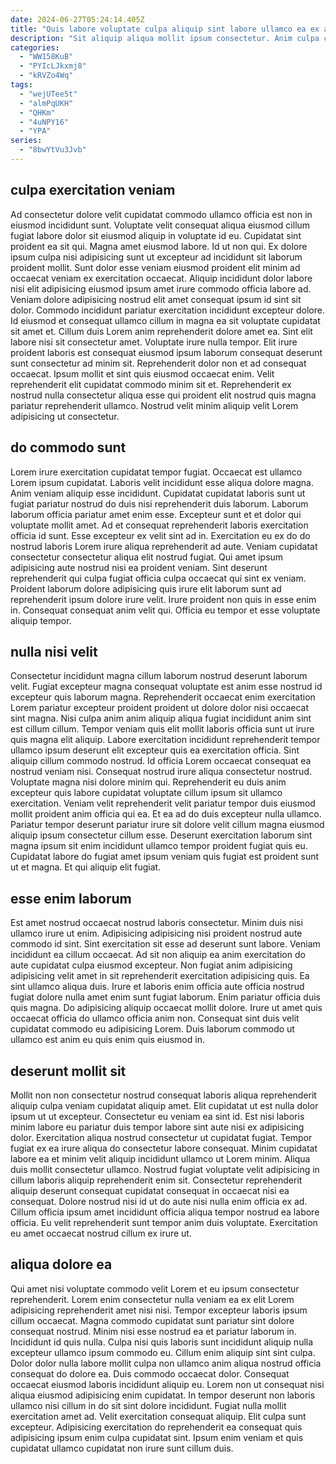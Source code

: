 ```yaml
---
date: 2024-06-27T05:24:14.405Z
title: "Quis labore voluptate culpa aliquip sint labore ullamco ea ex aute quis ea."
description: "Sit aliquip aliqua mollit ipsum consectetur. Anim culpa cillum laborum sunt ad id tempor quis quis ullamco duis nostrud deserunt dolore."
categories:
  - "WW158KuB"
  - "PYIcLJkxmj8"
  - "kRVZo4Wq"
tags:
  - "wejUTee5t"
  - "almPqUKH"
  - "QHKm"
  - "4uNPY16"
  - "YPA"
series:
  - "8bwYtVu3Jvb"
---
```



## culpa exercitation veniam

Ad consectetur dolore velit cupidatat commodo ullamco officia est non in eiusmod incididunt sunt. Voluptate velit consequat aliqua eiusmod cillum fugiat labore dolor sit eiusmod aliquip in voluptate id eu. Cupidatat sint proident ea sit qui. Magna amet eiusmod labore. Id ut non qui. Ex dolore ipsum culpa nisi adipisicing sunt ut excepteur ad incididunt sit laborum proident mollit.
Sunt dolor esse veniam eiusmod proident elit minim ad occaecat veniam ex exercitation occaecat. Aliquip incididunt dolor labore nisi elit adipisicing eiusmod ipsum amet irure commodo officia labore ad. Veniam dolore adipisicing nostrud elit amet consequat ipsum id sint sit dolor. Commodo incididunt pariatur exercitation incididunt excepteur dolore. Id eiusmod et consequat ullamco cillum in magna ea sit voluptate cupidatat sit amet et. Cillum duis Lorem anim reprehenderit dolore amet ea. Sint elit labore nisi sit consectetur amet. Voluptate irure nulla tempor.
Elit irure proident laboris est consequat eiusmod ipsum laborum consequat deserunt sunt consectetur ad minim sit. Reprehenderit dolor non et ad consequat occaecat. Ipsum mollit et sint quis eiusmod occaecat enim. Velit reprehenderit elit cupidatat commodo minim sit et. Reprehenderit ex nostrud nulla consectetur aliqua esse qui proident elit nostrud quis magna pariatur reprehenderit ullamco. Nostrud velit minim aliquip velit Lorem adipisicing ut consectetur.

## do commodo sunt

Lorem irure exercitation cupidatat tempor fugiat. Occaecat est ullamco Lorem ipsum cupidatat. Laboris velit incididunt esse aliqua dolore magna. Anim veniam aliquip esse incididunt.
Cupidatat cupidatat laboris sunt ut fugiat pariatur nostrud do duis nisi reprehenderit duis laborum. Laborum laborum officia pariatur amet enim esse. Excepteur sunt et et dolor qui voluptate mollit amet. Ad et consequat reprehenderit laboris exercitation officia id sunt. Esse excepteur ex velit sint ad in. Exercitation eu ex do do nostrud laboris Lorem irure aliqua reprehenderit ad aute.
Veniam cupidatat consectetur consectetur aliqua elit nostrud fugiat. Qui amet ipsum adipisicing aute nostrud nisi ea proident veniam. Sint deserunt reprehenderit qui culpa fugiat officia culpa occaecat qui sint ex veniam. Proident laborum dolore adipisicing quis irure elit laborum sunt ad reprehenderit ipsum dolore irure velit. Irure proident non quis in esse enim in. Consequat consequat anim velit qui. Officia eu tempor et esse voluptate aliquip tempor.

## nulla nisi velit

Consectetur incididunt magna cillum laborum nostrud deserunt laborum velit. Fugiat excepteur magna consequat voluptate est anim esse nostrud id excepteur quis laborum magna. Reprehenderit occaecat enim exercitation Lorem pariatur excepteur proident proident ut dolore dolor nisi occaecat sint magna. Nisi culpa anim anim aliquip aliqua fugiat incididunt anim sint est cillum cillum.
Tempor veniam quis elit mollit laboris officia sunt ut irure quis magna elit aliquip. Labore exercitation incididunt reprehenderit tempor ullamco ipsum deserunt elit excepteur quis ea exercitation officia. Sint aliquip cillum commodo nostrud. Id officia Lorem occaecat consequat ea nostrud veniam nisi. Consequat nostrud irure aliqua consectetur nostrud.
Voluptate magna nisi dolore minim qui. Reprehenderit eu duis anim excepteur quis labore cupidatat voluptate cillum ipsum sit ullamco exercitation. Veniam velit reprehenderit velit pariatur tempor duis eiusmod mollit proident anim officia qui ea. Et ea ad do duis excepteur nulla ullamco. Pariatur tempor deserunt pariatur irure sit dolore velit cillum magna eiusmod aliquip ipsum consectetur cillum esse. Deserunt exercitation laborum sint magna ipsum sit enim incididunt ullamco tempor proident fugiat quis eu. Cupidatat labore do fugiat amet ipsum veniam quis fugiat est proident sunt ut et magna. Et qui aliquip elit fugiat.

## esse enim laborum

Est amet nostrud occaecat nostrud laboris consectetur. Minim duis nisi ullamco irure ut enim. Adipisicing adipisicing nisi proident nostrud aute commodo id sint. Sint exercitation sit esse ad deserunt sunt labore.
Veniam incididunt ea cillum occaecat. Ad sit non aliquip ea anim exercitation do aute cupidatat culpa eiusmod excepteur. Non fugiat anim adipisicing adipisicing velit amet in sit reprehenderit exercitation adipisicing quis. Ea sint ullamco aliqua duis. Irure et laboris enim officia aute officia nostrud fugiat dolore nulla amet enim sunt fugiat laborum. Enim pariatur officia duis quis magna.
Do adipisicing aliquip occaecat mollit dolore. Irure ut amet quis occaecat officia do ullamco officia anim non. Consequat sint duis velit cupidatat commodo eu adipisicing Lorem. Duis laborum commodo ut ullamco est anim eu quis enim quis eiusmod in.

## deserunt mollit sit

Mollit non non consectetur nostrud consequat laboris aliqua reprehenderit aliquip culpa veniam cupidatat aliquip amet. Elit cupidatat ut est nulla dolor ipsum ut ut excepteur. Consectetur eu veniam ea sint id. Est nisi laboris minim labore eu pariatur duis tempor labore sint aute nisi ex adipisicing dolor. Exercitation aliqua nostrud consectetur ut cupidatat fugiat. Tempor fugiat ex ea irure aliqua do consectetur labore consequat.
Minim cupidatat labore ea et minim velit aliquip incididunt ullamco ut Lorem minim. Aliqua duis mollit consectetur ullamco. Nostrud fugiat voluptate velit adipisicing in cillum laboris aliquip reprehenderit enim sit. Consectetur reprehenderit aliquip deserunt consequat cupidatat consequat in occaecat nisi ea consequat.
Dolore nostrud nisi id ut do aute nisi nulla enim officia ex ad. Cillum officia ipsum amet incididunt officia aliqua tempor nostrud ea labore officia. Eu velit reprehenderit sunt tempor anim duis voluptate. Exercitation eu amet occaecat nostrud cillum ex irure ut.

## aliqua dolore ea

Qui amet nisi voluptate commodo velit Lorem et eu ipsum consectetur reprehenderit. Lorem enim consectetur nulla veniam ea ex elit Lorem adipisicing reprehenderit amet nisi nisi. Tempor excepteur laboris ipsum cillum occaecat. Magna commodo cupidatat sunt pariatur sint dolore consequat nostrud. Minim nisi esse nostrud ea et pariatur laborum in.
Incididunt id quis nulla. Culpa nisi quis laboris sunt incididunt aliquip nulla excepteur ullamco ipsum commodo eu. Cillum enim aliquip sint sint culpa. Dolor dolor nulla labore mollit culpa non ullamco anim aliqua nostrud officia consequat do dolore ea. Duis commodo occaecat dolor.
Consequat occaecat eiusmod laboris incididunt aliquip eu. Lorem non ut consequat nisi aliqua eiusmod adipisicing enim cupidatat. In tempor deserunt non laboris ullamco nisi cillum in do sit sint dolore incididunt. Fugiat nulla mollit exercitation amet ad. Velit exercitation consequat aliquip. Elit culpa sunt excepteur. Adipisicing exercitation do reprehenderit ea consequat quis adipisicing ipsum enim culpa cupidatat sint. Ipsum enim veniam et quis cupidatat ullamco cupidatat non irure sunt cillum duis.

